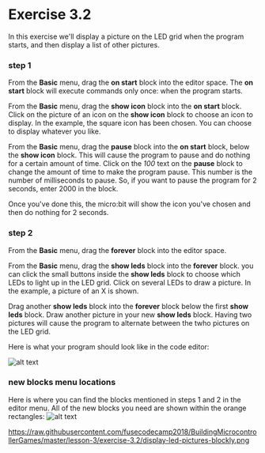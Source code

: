 # Exercise 3.2
In this exercise we'll display a picture on the LED grid when the program starts, and then display a list of other pictures.

### step 1
From the **Basic** menu, drag the **on start** block into the editor space. The **on start** block will execute commands only once: when the program starts.

From the **Basic** menu, drag the **show icon** block into the **on start** block. Click on the picture of an icon on the **show icon** block to choose an icon to display. In the example, the square icon has been chosen. You can choose to display whatever you like.

From the **Basic** menu, drag the **pause** block into the **on start** block, below the **show icon** block. This will cause the program to pause and do nothing for a certain amount of time. Click on the *100* text on the **pause** block to change the amount of time to make the program pause. This number is the number of milliseconds to pause. So, if you want to pause the program for 2 seconds, enter 2000 in the block.

Once you've done this, the micro:bit will show the icon you've chosen and then do nothing for 2 seconds.


### step 2
From the **Basic** menu, drag the **forever** block into the editor space. 

From the **Basic** menu, drag the **show leds** block into the **forever** block. you can click the small buttons inside the **show leds** block to choose which LEDs to light up in the LED grid. Click on several LEDs to draw a picture. In the example, a picture of an X is shown.

Drag another **show leds** block into the **forever** block below the first **show leds** block. Draw another picture in your new **show leds** block. Having two pictures will cause the program to alternate between the twho pictures on the LED grid.

Here is what your program should look like in the code editor:

![alt text](https://github.com/fusecodecamp2018/BuildingMicrocontrollerGames/blob/master/lesson-3/exercise-3.2/display-led-pictures-blockly.png "exercise 3.1 hello world program")

### new blocks menu locations
Here is where you can find the blocks mentioned in steps 1 and 2 in the editor menu. All of the new blocks you need are shown within the orange rectangles:
![alt text](https://github.com/fusecodecamp2018/BuildingMicrocontrollerGames/blob/master/lesson-3/exercise-3.2/new-blocks-menu-locations.png "exercise 3.2 blockly menu locations")


https://raw.githubusercontent.com/fusecodecamp2018/BuildingMicrocontrollerGames/master/lesson-3/exercise-3.2/display-led-pictures-blockly.png